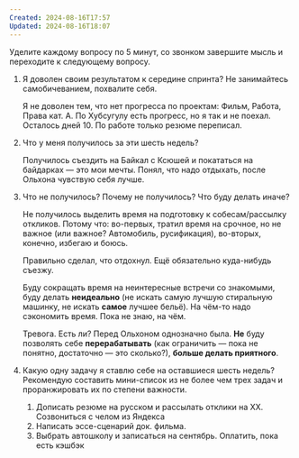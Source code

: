```yaml
---
Created: 2024-08-16T17:57
Updated: 2024-08-16T18:07
---
```

Уделите каждому вопросу по 5 минут, со звонком завершите мысль и переходите к следующему вопросу.
1. Я доволен своим результатом к середине спринта? Не занимайтесь самобичеванием, похвалите себя.
    
    Я не доволен тем, что нет прогресса по проектам: Фильм, Работа, Права кат. А. По Хубсугулу есть прогресс, но я так и не поехал. Осталось дней 10. По работе только резюме переписал.
    
2. Что у меня получилось за эти шесть недель?
    
    Получилось съездить на Байкал с Ксюшей и покататься на байдарках — это мои мечты. Понял, что надо отдыхать, после Ольхона чувствую себя лучше.
    
3. Что не получилось? Почему не получилось? Что буду делать иначе?
    
    Не получилось выделить время на подготовку к собесам/рассылку откликов. Потому что: во-первых, тратил время на срочное, но не важное (или важное? Автомобиль, русификация), во-вторых, конечно, избегаю и боюсь.
    
    Правильно сделал, что отдохнул. Ещё обязательно куда-нибудь съезжу.
    
    Буду сокращать время на неинтересные встречи со знакомыми, буду делать **неидеально** (не искать самую лучшую стиральную машинку, не искать **самое** лучшее бельё). На чём-то надо сэкономить время. Пока не знаю, на чём.
    
    Тревога. Есть ли? Перед Ольхоном однозначно была. **Не** буду позволять себе **перерабатывать** (как ограничить — пока не понятно, достаточно — это сколько?), **больше делать приятного**.
    
4. Какую одну задачу я ставлю себе на оставшиеся шесть недель? Рекомендую составить мини-список из не более чем трех задач и проранжировать их по степени важности.
    1. Дописать резюме на русском и рассылать отклики на ХХ. Созвониться с челом из Яндекса
    2. Написать эссе-сценарий док. фильма.
    3. Выбрать автошколу и записаться на сентябрь. Оплатить, пока есть кэшбэк